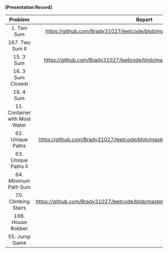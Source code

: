 **[Presentation Record]**

| Problem   | Report   | Present  |
|:---------:|:--------:|:--------:|
|1. Two Sum | https://github.com/Brady31027/leetcode/blob/master/reports/two_sums_series.pdf | 2017/03/06 |
|167. Two Sum II |||
|15. 3 Sum       |https://github.com/Brady31027/leetcode/blob/master/reports/two_sums_series2.pdf | 2107/03/06 |
|16. 3 Sum Closest|||
|18. 4 Sum|||
|11. Container with Most Water|||
|62. Unique Paths|https://github.com/Brady31027/leetcode/blob/master/reports/dynamic_programming.pdf||
|63. Unique Paths II|||
|64. Minimum Path Sum|||
|70. Climbing Stairs|https://github.com/Brady31027/leetcode/blob/master/reports/dynamic_programming_2.pdf||
|198. House Robber|||
|55. Jump Game|||

